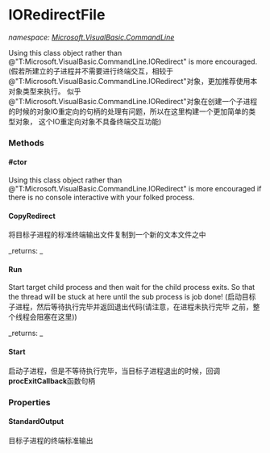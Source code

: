 ﻿
# IORedirectFile
_namespace: [Microsoft.VisualBasic.CommandLine](N-Microsoft.VisualBasic.CommandLine.md)_

Using this class object rather than @"T:Microsoft.VisualBasic.CommandLine.IORedirect" is more encouraged.
 (假若所建立的子进程并不需要进行终端交互，相较于@"T:Microsoft.VisualBasic.CommandLine.IORedirect"对象，更加推荐使用本对象类型来执行。
 似乎@"T:Microsoft.VisualBasic.CommandLine.IORedirect"对象在创建一个子进程的时候的对象IO重定向的句柄的处理有问题，所以在这里构建一个更加简单的类型对象，
 这个IO重定向对象不具备终端交互功能)

### Methods

#### #ctor
Using this class object rather than @"T:Microsoft.VisualBasic.CommandLine.IORedirect" is more encouraged if there is no console interactive with your folked process.
#### CopyRedirect
将目标子进程的标准终端输出文件复制到一个新的文本文件之中

_returns: _
#### Run
Start target child process and then wait for the child process exits. 
 So that the thread will be stuck at here until the sub process is 
 job done!
 (启动目标子进程，然后等待执行完毕并返回退出代码(请注意，在进程未执行完毕
 之前，整个线程会阻塞在这里))

_returns: _
#### Start
启动子进程，但是不等待执行完毕，当目标子进程退出的时候，回调**procExitCallback**函数句柄


### Properties

#### StandardOutput
目标子进程的终端标准输出

